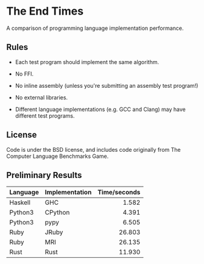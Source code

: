 # The End Times

A comparison of programming language implementation performance.

## Rules

* Each test program should implement the same algorithm.

* No FFI.

* No inline assembly (unless you're submitting an assembly test program!)

* No external libraries.

* Different language implementations (e.g. GCC and Clang) may have
  different test programs.

## License

Code is under the BSD license, and includes code originally from The
Computer Language Benchmarks Game.

## Preliminary Results

| Language | Implementation | Time/seconds |
|----------|----------------|-------------:|
| Haskell | GHC | 1.582 |
| Python3 | CPython | 4.391 |
| Python3 | pypy | 6.505 |
| Ruby | JRuby | 26.803 |
| Ruby | MRI | 26.135 |
| Rust | Rust | 11.930 |

